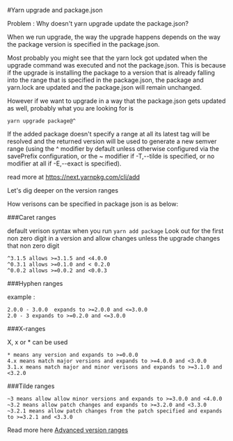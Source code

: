 #Yarn upgrade and package.json

Problem : Why doesn't yarn upgrade update the package.json?

When we run upgrade, the way the upgrade happens depends on the way the package version is specified in the package.json.

Most probably you might see that the yarn lock got updated when the upgrade command was executed and not the package.json. This is because if the upgrade is installing the package to a version that is already falling into the range that is specified in the package.json, the package and yarn.lock are updated and the package.json will remain unchanged.

However if we want to upgrade in a way that the package.json gets updated as well, probably what you are looking for is

````
yarn upgrade package@^ 
````

If the added package doesn't specify a range at all its latest tag will be resolved and the returned version will be used to generate a new semver range (using the ^ modifier by default unless otherwise configured via the savePrefix configuration, or the ~ modifier if -T,--tilde is specified, or no modifier at all if -E,--exact is specified).

read more at https://next.yarnpkg.com/cli/add

Let's dig deeper on the version ranges

How verisons can be specified in package json is as below:

###Caret ranges

default verison syntax when you run `yarn add package`
Look out for the first non zero digit in a version and allow changes unless the upgrade changes that non zero digit

```
^3.1.5 allows >=3.1.5 and <4.0.0
^0.3.1 allows >=0.1.0 and < 0.2.0
^0.0.2 allows >=0.0.2 and <0.0.3
```
###Hyphen ranges 

example : 
```
2.0.0 - 3.0.0  expands to >=2.0.0 and <=3.0.0
2.0 - 3 expands to >=0.2.0 and <=3.0.0
```
###X-ranges

X, x or * can be used
```
* means any version and expands to >=0.0.0
4.x means match major versions and expands to >=4.0.0 and <3.0.0 
3.1.x means match major and minor verisons and expands to >=3.1.0 and <3.2.0
```
###Tilde ranges
```
~3 means allow allow minor versions and expands to >=3.0.0 and <4.0.0
~3.2 means allow patch changes and expands to >=3.2.0 and <3.3.0
~3.2.1 means allow patch changes from the patch specified and expands to >=3.2.1 and <3.3.0
```
Read more here [Advanced version ranges](https://classic.yarnpkg.com/en/docs/dependency-versions#toc-advanced-version-ranges)

